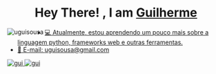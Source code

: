 <!--by uguisousa -->
<h1 align="center"> Hey There! , I am <b><a target="_blank" href="#">Guilherme</a></b></h1>
        

<a  href="https://github.com/uguisousa">
<p>
<p><img align="left" src="https://github-readme-stats.vercel.app/api/top-langs?username=uguisousa&show_icons=true&locale=en&layout=compact" alt="uguisousa" /></p>
</p>




- 💻 Atualmente, estou aprendendo um pouco mais sobre a linguagem python, frameworks web e outras ferramentas.<br/>
- 📧 E-mail: uguisousa@gmail.com<br/>
</p>
<p>

<p align="left">
 <a href="https://linkedin.com/in/uguisousa" target="_blank">
  <img src="https://img.shields.io/badge/LinkedIn-0077B5?style=for-the-badge&logo=linkedin&logoColor=white" alt="gui"/>
 </a>
 
 <a href="https://instagram.com/uguisousa" target="_blank">
  <img src="https://img.shields.io/badge/Instagram-fe4164?style=for-the-badge&logo=instagram&logoColor=white" alt="gui" />
 </a> 
   
  

</p>



